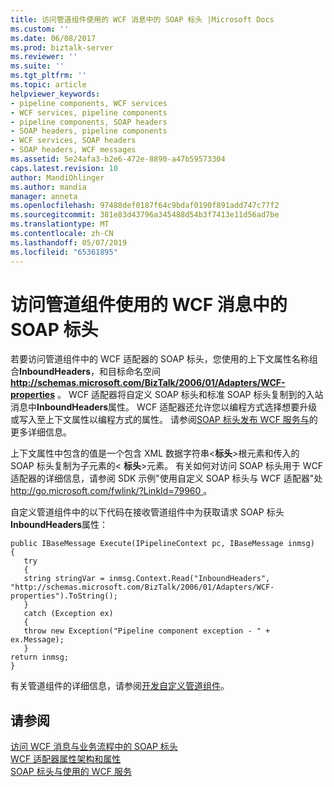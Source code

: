 ```yaml
---
title: 访问管道组件使用的 WCF 消息中的 SOAP 标头 |Microsoft Docs
ms.custom: ''
ms.date: 06/08/2017
ms.prod: biztalk-server
ms.reviewer: ''
ms.suite: ''
ms.tgt_pltfrm: ''
ms.topic: article
helpviewer_keywords:
- pipeline components, WCF services
- WCF services, pipeline components
- pipeline components, SOAP headers
- SOAP headers, pipeline components
- WCF services, SOAP headers
- SOAP headers, WCF messages
ms.assetid: 5e24afa3-b2e6-472e-8890-a47b59573304
caps.latest.revision: 10
author: MandiOhlinger
ms.author: mandia
manager: anneta
ms.openlocfilehash: 97488def0187f64c9bdaf0190f891add747c77f2
ms.sourcegitcommit: 381e83d43796a345488d54b3f7413e11d56ad7be
ms.translationtype: MT
ms.contentlocale: zh-CN
ms.lasthandoff: 05/07/2019
ms.locfileid: "65361895"
---
```

# <a name="accessing-soap-headers-in-wcf-messages-with-pipeline-components"></a>访问管道组件使用的 WCF 消息中的 SOAP 标头
若要访问管道组件中的 WCF 适配器的 SOAP 标头，您使用的上下文属性名称组合**InboundHeaders**，和目标命名空间 **http://schemas.microsoft.com/BizTalk/2006/01/Adapters/WCF-properties** 。 WCF 适配器将自定义 SOAP 标头和标准 SOAP 标头复制到的入站消息中**InboundHeaders**属性。 WCF 适配器还允许您以编程方式选择想要升级或写入至上下文属性以编程方式的属性。 请参阅[SOAP 标头发布 WCF 服务与](../core/soap-headers-with-published-wcf-services.md)的更多详细信息。  
  
 上下文属性中包含的值是一个包含 XML 数据字符串\<**标头**\>根元素和传入的 SOAP 标头复制为子元素的\< **标头**\>元素。 有关如何对访问 SOAP 标头用于 WCF 适配器的详细信息，请参阅 SDK 示例"使用自定义 SOAP 标头与 WCF 适配器"处[ http://go.microsoft.com/fwlink/?LinkId=79960 ](http://go.microsoft.com/fwlink/?LinkId=79960)。  
  
 自定义管道组件中的以下代码在接收管道组件中为获取请求 SOAP 标头**InboundHeaders**属性：  
  
```  
public IBaseMessage Execute(IPipelineContext pc, IBaseMessage inmsg)  
{  
   try  
   {  
   string stringVar = inmsg.Context.Read("InboundHeaders",    "http://schemas.microsoft.com/BizTalk/2006/01/Adapters/WCF-properties").ToString();  
   }  
   catch (Exception ex)  
   {  
   throw new Exception("Pipeline component exception - " + ex.Message);  
   }  
return inmsg;  
}  
```  
  
 有关管道组件的详细信息，请参阅[开发自定义管道组件](../core/developing-custom-pipeline-components.md)。  
  
## <a name="see-also"></a>请参阅  
 [访问 WCF 消息与业务流程中的 SOAP 标头](../core/accessing-soap-headers-in-wcf-messages-with-orchestrations.md)   
 [WCF 适配器属性架构和属性](../core/wcf-adapters-property-schema-and-properties.md)   
 [SOAP 标头与使用的 WCF 服务](../core/soap-headers-with-consumed-wcf-services.md)